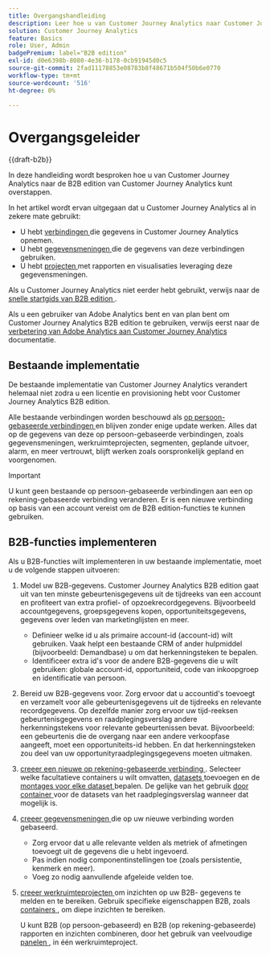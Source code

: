 ```yaml
---
title: Overgangshandleiding
description: Leer hoe u van Customer Journey Analytics naar Customer Journey Analytics B2B edition overschakelt
solution: Customer Journey Analytics
feature: Basics
role: User, Admin
badgePremium: label="B2B edition"
exl-id: d0e6398b-8080-4e36-b178-0cb91945d0c5
source-git-commit: 2fad11178853e08783b8f48671b504f50b6e0770
workflow-type: tm+mt
source-wordcount: '516'
ht-degree: 0%

---
```


# Overgangsgeleider

{{draft-b2b}}

In deze handleiding wordt besproken hoe u van Customer Journey Analytics naar de B2B edition van Customer Journey Analytics kunt overstappen.

In het artikel wordt ervan uitgegaan dat u Customer Journey Analytics al in zekere mate gebruikt:

* U hebt [ verbindingen ](/help/connections/overview.md) die gegevens in Customer Journey Analytics opnemen.
* U hebt [ gegevensmeningen ](/help/data-views/data-views.md) die de gegevens van deze verbindingen gebruiken.
* U hebt [ projecten ](/help/analysis-workspace/home.md) met rapporten en visualisaties leveraging deze gegevensmeningen.

Als u Customer Journey Analytics niet eerder hebt gebruikt, verwijs naar de [ snelle startgids van B2B edition ](cja-b2b-quick-start-guide.md).

Als u een gebruiker van Adobe Analytics bent en van plan bent om Customer Journey Analytics B2B edition te gebruiken, verwijs eerst naar de [ verbetering van Adobe Analytics aan Customer Journey Analytics ](cja-upgrade/cja-upgrade-recommendations.md) documentatie.


## Bestaande implementatie

De bestaande implementatie van Customer Journey Analytics verandert helemaal niet zodra u een licentie en provisioning hebt voor Customer Journey Analytics B2B edition.

Alle bestaande verbindingen worden beschouwd als [ op persoon-gebaseerde verbindingen ](cja-b2b-concepts-features.md#connections-and-identifiers) en blijven zonder enige update werken. Alles dat op de gegevens van deze op persoon-gebaseerde verbindingen, zoals gegevensmeningen, werkruimteprojecten, segmenten, geplande uitvoer, alarm, en meer vertrouwt, blijft werken zoals oorspronkelijk gepland en voorgenomen.

>[!IMPORTANT]
>
>U kunt geen bestaande op persoon-gebaseerde verbindingen aan een op rekening-gebaseerde verbinding veranderen. Er is een nieuwe verbinding op basis van een account vereist om de B2B edition-functies te kunnen gebruiken.
>


## B2B-functies implementeren

Als u B2B-functies wilt implementeren in uw bestaande implementatie, moet u de volgende stappen uitvoeren:

1. Model uw B2B-gegevens. Customer Journey Analytics B2B edition gaat uit van ten minste gebeurtenisgegevens uit de tijdreeks van een account en profiteert van extra profiel- of opzoekrecordgegevens. Bijvoorbeeld accountgegevens, groepsgegevens kopen, opportuniteitsgegevens, gegevens over leden van marketinglijsten en meer.

   * Definieer welke id u als primaire account-id (account-id) wilt gebruiken. Vaak helpt een bestaande CRM of ander hulpmiddel (bijvoorbeeld: Demandbase) u om dat herkenningsteken te bepalen.
   * Identificeer extra id&#39;s voor de andere B2B-gegevens die u wilt gebruiken: globale account-id, opportuniteid, code van inkoopgroep en identificatie van persoon.

1. Bereid uw B2B-gegevens voor. Zorg ervoor dat u accountid&#39;s toevoegt en verzamelt voor alle gebeurtenisgegevens uit de tijdreeks en relevante recordgegevens. Op dezelfde manier zorg ervoor uw tijd-reeksen gebeurtenisgegevens en raadplegingsverslag andere herkenningstekens voor relevante gebeurtenissen bevat. Bijvoorbeeld: een gebeurtenis die de overgang naar een andere verkoopfase aangeeft, moet een opportuniteits-id hebben. En dat herkenningsteken zou deel van uw opportunityraadplegingsgegevens moeten uitmaken.

1. [ creeer een nieuwe op rekening-gebaseerde verbinding ](/help/connections/create-connection.md#account-based-connection). Selecteer welke facultatieve containers u wilt omvatten, [ datasets ](/help/connections/create-connection.md#add-datasets) toevoegen en de [ montages voor elke dataset ](/help/connections/create-connection.md#dataset-settings) bepalen. De gelijke van het gebruik [ door container ](cja-b2b-concepts-features.md#match-by-container) voor de datasets van het raadplegingsverslag wanneer dat mogelijk is.

1. [ creeer gegevensmeningen ](/help/data-views/create-dataview.md) die op uw nieuwe verbinding worden gebaseerd.

   * Zorg ervoor dat u alle relevante velden als metriek of afmetingen toevoegt uit de gegevens die u hebt ingevoerd.
   * Pas indien nodig componentinstellingen toe (zoals persistentie, kenmerk en meer).
   * Voeg zo nodig aanvullende afgeleide velden toe.

1. [ creeer werkruimteprojecten ](/help/analysis-workspace/build-workspace-project/create-projects.md) om inzichten op uw B2B- gegevens te melden en te bereiken. Gebruik specifieke eigenschappen B2B, zoals [ containers ](cja-b2b-concepts-features.md#containers), om diepe inzichten te bereiken.

   U kunt B2B (op persoon-gebaseerd) en B2B (op rekening-gebaseerde) rapporten en inzichten combineren, door het gebruik van veelvoudige [ panelen ](/help/analysis-workspace/c-panels/panels.md), in één werkruimteproject.
